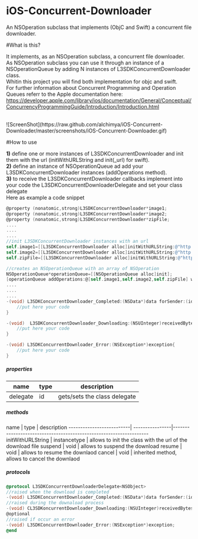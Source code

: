 # iOS-Concurrent-Downloader
An NSOperation subclass that implements (ObjC and Swift) a concurrent file downloader.


#What is this?

It implements, as an NSOperation subclass, a concurrent file downloader.
<br/>
As NSOperation subclass you can use it through an instance of a NSOperationQueue by adding N instances of L3SDKConcurrentDownloader class.
<br/>
Whitin this project you will find both implementation for objc and swift.
<br/>
For further information about Concurrent Programming and Operation Queues referr to the Apple documentation here:
<br/>
https://developer.apple.com/library/ios/documentation/General/Conceptual/ConcurrencyProgrammingGuide/Introduction/Introduction.html

<br/>
![ScreenShot](https://raw.github.com/alchimya/iOS-Concurrent-Downloader/master/screenshots/iOS-Concurrent-Downloader.gif)

#How to use

<b>1)</b> define one or more instances of L3SDKConcurrentDownloader and init them with the url (initWithURLString and init(_url) for swift).
<br/>
<b>2)</b> define an instance of NSOperationQueue ad add your L3SDKConcurrentDownloader instances (addOperations method).
<br/>
<b>3)</b> to receive the L3SDKConcurrentDownloader callbacks implement into your code the L3SDKConcurrentDownloaderDelegate and set your class delegate
<br/>
Here as example a code snippet

```objectivec
@property (nonatomic,strong)L3SDKConcurrentDownloader*image1;
@property (nonatomic,strong)L3SDKConcurrentDownloader*image2;
@property (nonatomic,strong)L3SDKConcurrentDownloader*zipFile;
....
....
....
//init L3SDKConcurrentDownloader instances with an url
self.image1=[[L3SDKConcurrentDownloader alloc]initWithURLString:@"http://my_url_1"];
self.image2=[[L3SDKConcurrentDownloader alloc]initWithURLString:@"http://my_url_2"];
self.zipFile=[[L3SDKConcurrentDownloader alloc]initWithURLString:@"http://my_url_3"];

//creates an NSOperationQueue with an array of NSOperation
NSOperationQueue*operationQueue=[[NSOperationQueue alloc]init];
[operationQueue addOperations:@[self.image1,self.image2,self.zipFile] waitUntilFinished:NO];
....
....
....
-(void) L3SDKConcurrentDownloader_Completed:(NSData*)data forSender:(id)sender isCancelled:(BOOL)isCancelled{
	//put here your code
}

-(void)  L3SDKConcurrentDownloader_Downloading:(NSUInteger)receivedBytes ofTotalBytes:(NSUInteger)totalBytes forSender:(id)sender{
	//put here your code
}

-(void) L3SDKConcurrentDownloader_Error:(NSException*)exception{
	//put here your code
}

```

<h5>properties</h5>

  name                        |     type                                |   description    
------------------------------| ----------------------------------------|--------------------------------------------------------
delegate                      | id<L3SDKConcurrentDownloaderDelegate>   | gets/sets the class delegate


<h5>methods</h5>
  name                    |     type        |   description    
--------------------------| ----------------|-------------------------------------------------------------------
initWithURLString         | instancetype    | allows to init the class with the url of the download file
suspend        			  | void            | allows to suspend the download
resume                    | void            | allows to resume the downlaod
cancel                    | void            | inherited method, allows to cancel the downlaod


<h5>protocols</h5>

```objectivec
@protocol L3SDKConcurrentDownloaderDelegate<NSObject>
//raised when the download is completed
-(void) L3SDKConcurrentDownloader_Completed:(NSData*)data forSender:(id)sender isCancelled:(BOOL)isCancelled;
//raised during the downaload process
-(void) CL3SDKoncurrentDownloader_Downloading:(NSUInteger)receivedBytes ofTotalBytes:(NSUInteger)totalBytes forSender:(id)sender;
@optional
//raised if occur an error
-(void) L3SDKConcurrentDownloader_Error:(NSException*)exception;
@end
```
